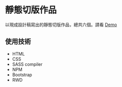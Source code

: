# 靜態切版作品

以現成設計稿寫出的靜態切版作品，總共六個。請看 [Demo](https://onlystp417.github.io/layout_portfolio/index.html)

## 使用技術

- HTML
- CSS
- SASS compiler
- NPM
- Bootstrap
- RWD
